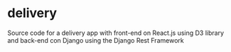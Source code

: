 # delivery
Source code for a delivery app with front-end on React.js using D3 library and back-end con Django using the Django Rest Framework
